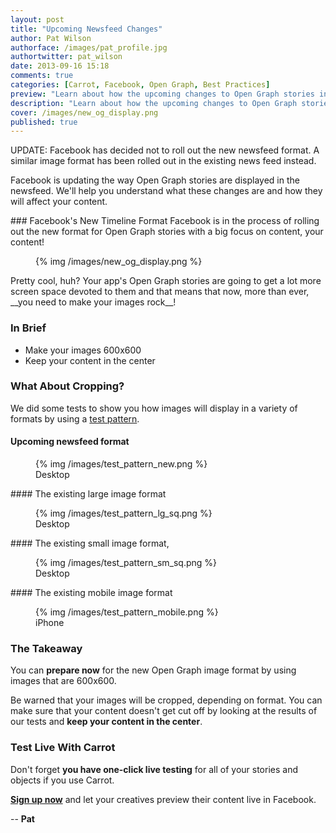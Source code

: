 ```yaml
---
layout: post
title: "Upcoming Newsfeed Changes"
author: Pat Wilson
authorface: /images/pat_profile.jpg
authortwitter: pat_wilson
date: 2013-09-16 15:18
comments: true
categories: [Carrot, Facebook, Open Graph, Best Practices]
preview: "Learn about how the upcoming changes to Open Graph stories in Facebook's newsfeed will affect your images."
description: "Learn about how the upcoming changes to Open Graph stories in Facebook's newsfeed will affect your images."
cover: /images/new_og_display.png
published: true
---
```

<p class="lead">UPDATE: Facebook has decided not to roll out the new newsfeed format. A similar image format has been rolled out in the existing news feed instead.</p>
<p class="lead">
  Facebook is updating the way Open Graph stories are displayed in the newsfeed. We'll help you understand what these changes are and how they will affect your content.
</p>
### Facebook's New Timeline Format
Facebook is in the process of rolling out the new format for Open Graph stories with a big focus on content, your content!
<figure class="thumbnail">
  {% img /images/new_og_display.png %}
</figure>
Pretty cool, huh? Your app's Open Graph stories are going to get a lot more screen space devoted to them and that means that now, more than ever, __you need to make your images rock__!

### In Brief
* Make your images 600x600
* Keep your content in the center

### What About Cropping?
We did some tests to show you how images will display in a variety of formats by using a [test pattern](http://upload.wikimedia.org/wikipedia/commons/1/1b/RCA_Indian_Head_test_pattern.JPG).

#### Upcoming newsfeed format
<figure class="thumbnail">
  {% img /images/test_pattern_new.png %}
  <figcaption>Desktop</figcaption>
</figure>
#### The existing large image format
<figure class="thumbnail">
  {% img /images/test_pattern_lg_sq.png %}
  <figcaption>Desktop</figcaption>
</figure>
#### The existing small image format,
<figure class="thumbnail">
  {% img /images/test_pattern_sm_sq.png %}
  <figcaption>Desktop</figcaption>
</figure>
#### The existing mobile image format
<figure class="thumbnail">
  {% img /images/test_pattern_mobile.png %}
  <figcaption>iPhone</figcaption>
</figure>

### The Takeaway
You can __prepare now__ for the new Open Graph image format by using images that are 600x600.

Be warned that your images will be cropped, depending on format. You can make sure that your content doesn't get cut off by looking at the results of our tests and __keep your content in the center__.

### Test Live With Carrot
Don't forget __you have one-click live testing__ for all of your stories and objects if you use Carrot.

__[Sign up now](https://teak.io/developers/sign_up?referrer=og_image_size_blog)__ and let your creatives preview their content live in Facebook.

-- __Pat__